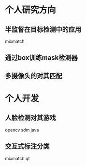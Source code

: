 # 个人研究方向

## 半监督在目标检测中的应用
mixmatch



## 通过box训练mask检测器



## 多摄像头的对其匹配




# 个人开发
## 人脸检测对其游戏
opencv
sdm
java


## 交互式标注分类
mixmatch
qt


